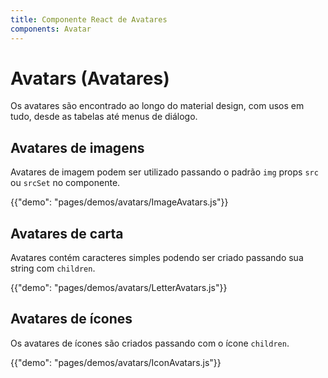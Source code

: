 ```yaml
---
title: Componente React de Avatares
components: Avatar
---
```

# Avatars (Avatares)

<p class="description">Os avatares são encontrado ao longo do material design, com usos em tudo, desde as tabelas até menus de diálogo.</p>

## Avatares de imagens

Avatares de imagem podem ser utilizado passando o padrão `img` props `src` ou `srcSet` no componente.

{{"demo": "pages/demos/avatars/ImageAvatars.js"}}

## Avatares de carta

Avatares contém caracteres simples podendo ser criado passando sua string com `children`.

{{"demo": "pages/demos/avatars/LetterAvatars.js"}}

## Avatares de ícones

Os avatares de ícones são criados passando com o ícone `children`.

{{"demo": "pages/demos/avatars/IconAvatars.js"}}